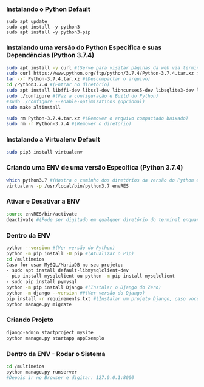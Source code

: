### Instalando o Python Default

```
sudo apt update
sudo apt install -y python3
sudo apt install -y python3-pip
```

### Instalando uma versão do Python Específica e suas Dependências (Python 3.7.4)

```bash
sudo apt install -y curl #(Serve para visitar páginas da web via terminal)
sudo curl https://www.python.org/ftp/python/3.7.4/Python-3.7.4.tar.xz > Python-3.7.4.tar.xz #(Baixar o arquivo compactado Python 3.7.4)
tar -xf Python-3.7.4.tar.xz #(Descompactar o arquivo)
cd /Python3.7.4 #(Entrar no diretório)
sudo apt install libffi-dev libssl-dev libncurses5-dev libsqlite3-dev libreadline-dev libtk libgdm-dev libdb4o-cil-dev libpcap-dev #(Dependências do Python)
sudo ./configure #(Faz a configuração e Build do Python)
#sudo ./configure --enable-optimizations (Opcional)
sudo make altinstall
```
```bash
sudo rm Python-3.7.4.tar.xz #(Remover o arquivo compactado baixado)
sudo rm -r Python-3.7.4 #(Remover o diretório)
```

### Instalando a Virtualenv Default

```bash
sudo pip3 install virtualenv
```

### Criando uma ENV de uma versão Específica (Python 3.7.4)

```bash
which python3.7 #(Mostra o caminho dos diretórios da versão do Python escolhida)
virtualenv -p /usr/local/bin/python3.7 envRES
```

### Ativar e Desativar a ENV

```bash
source envRES/bin/activate
deactivate #(Pode ser digitado em qualquer diretório do terminal enquanto a env estiver ativada)
```

### Dentro da ENV

```bash
python --version #(Ver versão do Python)
python -m pip install -U pip #(Atualizar o Pip)
cd /multimeios
Caso for usar MySQL/MariaDB no seu projeto:
- sudo apt install default-libmysqlclient-dev
- pip install mysqlclient ou python -m pip install mysqlclient
- sudo pip install pymysql
python -m pip install Django #(Instalar o Django do Zero)
python -m django --version ##(Ver versão do Django)
pip install -r requirements.txt #(Instalar um projeto Django, caso você tenha um projeto pronto)
python manage.py migrate
```
### Criando Projeto

```bash
django-admin startproject mysite
python manage.py startapp appExemplo
```

### Dentro da ENV - Rodar o Sistema

```bash
cd /multimeios
python manage.py runserver
#Depois ir no Browser e digitar: 127.0.0.1:8000
```
